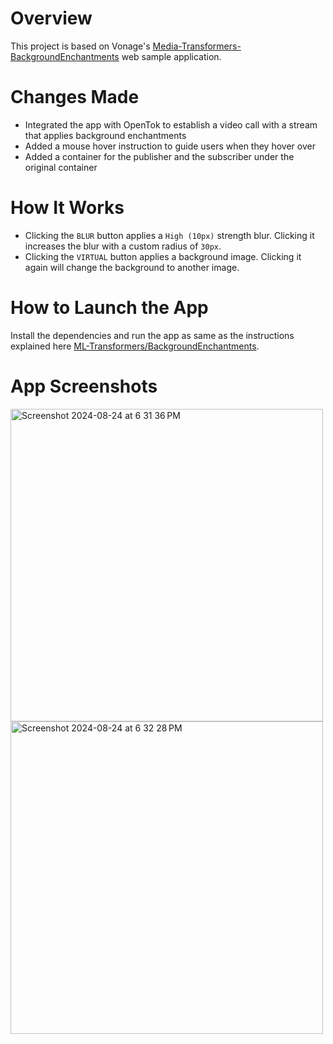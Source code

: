 Overview
======================
This project is based on Vonage's [Media-Transformers-BackgroundEnchantments](https://github.com/Vonage/vonage-media-transformers-samples/tree/main/ML-Transformers/BackgroundEnchantments) web sample application.

Changes Made
======================
* Integrated the app with OpenTok to establish a video call with a stream that applies background enchantments
* Added a mouse hover instruction to guide users when they hover over
* Added a container for the publisher and the subscriber under the original container

How It Works
======================
* Clicking the `BLUR` button applies a `High (10px)` strength blur. Clicking it increases the blur with a custom radius of `30px`.
* Clicking the `VIRTUAL` button applies a background image. Clicking it again will change the background to another image.

How to Launch the App
======================
Install the dependencies and run the app as same as the instructions explained here [ML-Transformers/BackgroundEnchantments](https://github.com/Vonage/vonage-media-transformers-samples/tree/main/ML-Transformers/BackgroundEnchantments).

App Screenshots
======================
<img width="500" alt="Screenshot 2024-08-24 at 6 31 36 PM" src="https://github.com/user-attachments/assets/1e9bb03f-c33f-475f-871a-366227accd85">
<img width="500" alt="Screenshot 2024-08-24 at 6 32 28 PM" src="https://github.com/user-attachments/assets/05edfe42-1ad8-43bb-a056-dcc5b412276b">
